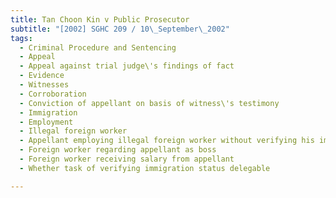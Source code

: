 ```yaml
---
title: Tan Choon Kin v Public Prosecutor 
subtitle: "[2002] SGHC 209 / 10\_September\_2002"
tags:
  - Criminal Procedure and Sentencing
  - Appeal
  - Appeal against trial judge\'s findings of fact
  - Evidence
  - Witnesses
  - Corroboration
  - Conviction of appellant on basis of witness\'s testimony
  - Immigration
  - Employment
  - Illegal foreign worker
  - Appellant employing illegal foreign worker without verifying his immigration status
  - Foreign worker regarding appellant as boss
  - Foreign worker receiving salary from appellant
  - Whether task of verifying immigration status delegable

---
```


